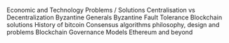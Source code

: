 Economic and Technology Problems / Solutions
Centralisation vs Decentralization 
Byzantine Generals
Byzantine Fault Tolerance
Blockchain solutions
History of bitcoin
Consensus algorithms philosophy, design and problems
Blockchain Governance Models
Ethereum and beyond

